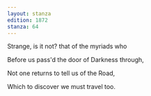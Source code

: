 ```yaml
---
layout: stanza
edition: 1872
stanza: 64
---
```


Strange, is it not? that of the myriads who

Before us pass'd the door of Darkness through,

Not one returns to tell us of the Road,

Which to discover we must travel too.